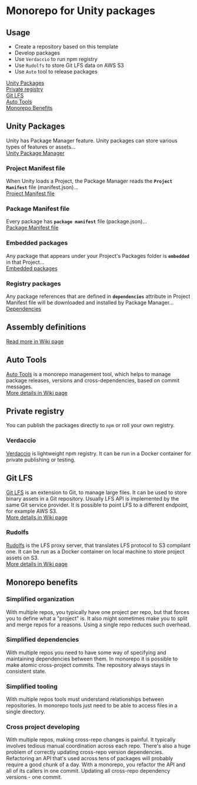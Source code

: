 # Monorepo for Unity packages

## Usage

* Create a repository based on this template
* Develop packages
* Use `Verdaccio` to run npm registry
* Use `Rudolfs` to store Git LFS data on AWS S3 
* Use `Auto` tool to release packages

[Unity Packages](#Unity-Packages)  
[Private registry](#Private-registry)  
[Git LFS](#Git-Lfs)  
[Auto Tools](#Auto-Tools)  
[Monorepo Benefits](#Monorepo-Benefits)  

## Unity Packages

Unity has Package Manager feature. Unity packages can store various types of features or assets...  
[Unity Package Manager](https://docs.unity3d.com/Manual/Packages.html)

### Project Manifest file

When Unity loads a Project, the Package Manager reads the **`Project Manifest`** file (manifest.json)...  
[Project Manifest file](https://docs.unity3d.com/Manual/upm-manifestPrj.html)

### Package Manifest file

Every package has **`package manifest`** file (package.json)...  
[Package Manifest file](https://docs.unity3d.com/Manual/upm-manifestPkg.html)

### Embedded packages

Any package that appears under your Project's Packages folder is **`embedded`** in that Project...  
[Embedded packages](https://docs.unity3d.com/Manual/upm-embed.html)

### Registry packages

Any package references that are defined in **`dependencies`** attribute in Project Manifest file will be downloaded and installed by Package Manager...  
[Dependencies](https://docs.unity3d.com/Manual/upm-dependencies.html)

## Assembly definitions
[Read more in Wiki page](https://github.com/zero-plus-x/unity-monorepo-template/wiki/Assembly-Definitions)

## Auto Tools

[Auto Tools](https://github.com/nextools/metarepo/tree/master/packages/auto) is a monorepo management tool, which helps to manage package releases, versions and cross-dependencies, based on commit messages.  
[More details in Wiki page](https://github.com/zero-plus-x/unity-monorepo-template/wiki/Auto-Tools)

## Private registry

You can publish the packages directly to `npm` or roll your own registry.

### Verdaccio

[Verdaccio](https://verdaccio.org/) is lightweight npm registry. It can be run in a Docker container for private publishing or testing.

## Git LFS

[Git LFS](https://git-lfs.github.com/) is an extension to Git, to manage large files. It can be used to store binary assets in a Git repository. Usually LFS API is implemented by the same Git service provider. It is possible to point LFS to a different endpoint, for example AWS S3.  
[More details in Wiki page](https://github.com/zero-plus-x/unity-monorepo-template/wiki/LFS)

### Rudolfs
[Rudolfs](https://github.com/jasonwhite/rudolfs) is the LFS proxy server, that translates LFS protocol to S3 compilant one. It can be run as a Docker container on local machine to store project assets on S3.  
[More details in Wiki page](https://github.com/zero-plus-x/unity-monorepo-template/wiki/Rudolfs)

## Monorepo benefits

### Simplified organization

With multiple repos, you typically have one project per repo, but that forces you to define what a "project" is. It also might sometimes make you to split and merge repos for a reasons.
Using a single repo reduces such overhead.

### Simplified dependencies

With multiple repos you need to have some way of specifying and maintaining dependencies between them.
In monorepo it is possible to make atomic cross-project commits. The repository always stays in consistent state.

### Simplified tooling

With multiple repos tools must understand relationships between repositories.
In monorepo tools just need to be able to access files in a single directory.

### Cross project developing

With multiple repos, making cross-repo changes is painful. It typically involves tedious manual coordination across each repo. There's also a huge problem of correctly updating cross-repo version dependencies. Refactoring an API that's used across tens of packages will probably require a good chunk of a day.
With a monorepo, you refactor the API and all of its callers in one commit. Updating all cross-repo dependency versions - one commit.
